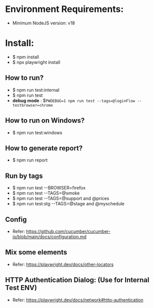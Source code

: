 # Environment Requirements:

- Minimum NodeJS version: v18

# Install:

- $ npm install
- $ npx playwright install

## How to run?

- $ npm run test:internal
- $ npm run test
- **debug mode** : $`PWDEBUG=1 npm run test --tags=@loginFlow --testbrowser=chrome`

## How to run on Windows?

- $ npm run test:windows

## How to generate report?

- $ npm run report

## Run by tags

- $ npm run test --BROWSER=firefox
- $ npm run test --TAGS=@smoke
- $ npm run test --TAGS=@support and @prices
- $ npm run test:stg --TAGS=@stage and @myschedule

## Config

- Refer: https://github.com/cucumber/cucumber-js/blob/main/docs/configuration.md

## Mix some elements

- Refer: https://playwright.dev/docs/other-locators

## HTTP Authentication Dialog: (Use for Internal Test ENV)

- Refer: https://playwright.dev/docs/network#http-authentication
